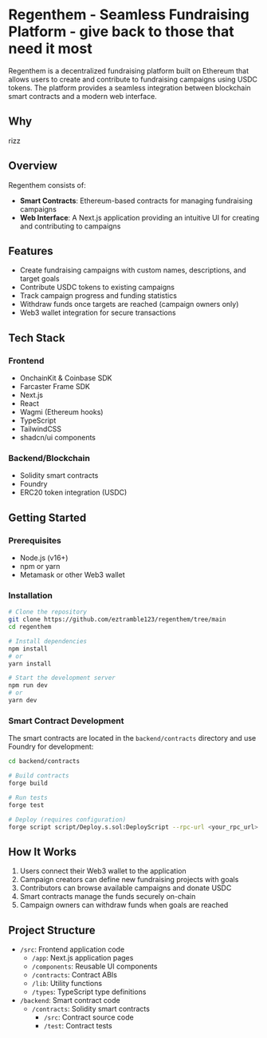 # Regenthem - Seamless Fundraising Platform - give back to those that need it most

Regenthem is a decentralized fundraising platform built on Ethereum that allows users to create and contribute to fundraising campaigns using USDC tokens. The platform provides a seamless integration between blockchain smart contracts and a modern web interface.

## Why

rizz

## Overview

Regenthem consists of:

- **Smart Contracts**: Ethereum-based contracts for managing fundraising campaigns
- **Web Interface**: A Next.js application providing an intuitive UI for creating and contributing to campaigns

## Features

- Create fundraising campaigns with custom names, descriptions, and target goals
- Contribute USDC tokens to existing campaigns
- Track campaign progress and funding statistics
- Withdraw funds once targets are reached (campaign owners only)
- Web3 wallet integration for secure transactions

## Tech Stack

### Frontend

- OnchainKit & Coinbase SDK
- Farcaster Frame SDK
- Next.js
- React
- Wagmi (Ethereum hooks)
- TypeScript
- TailwindCSS
- shadcn/ui components

### Backend/Blockchain

- Solidity smart contracts
- Foundry
- ERC20 token integration (USDC)

## Getting Started

### Prerequisites

- Node.js (v16+)
- npm or yarn
- Metamask or other Web3 wallet

### Installation

```bash
# Clone the repository
git clone https://github.com/eztramble123/regenthem/tree/main
cd regenthem

# Install dependencies
npm install
# or
yarn install

# Start the development server
npm run dev
# or
yarn dev
```

### Smart Contract Development

The smart contracts are located in the `backend/contracts` directory and use Foundry for development:

```bash
cd backend/contracts

# Build contracts
forge build

# Run tests
forge test

# Deploy (requires configuration)
forge script script/Deploy.s.sol:DeployScript --rpc-url <your_rpc_url> --private-key <your_private_key>
```

## How It Works

1. Users connect their Web3 wallet to the application
2. Campaign creators can define new fundraising projects with goals
3. Contributors can browse available campaigns and donate USDC
4. Smart contracts manage the funds securely on-chain
5. Campaign owners can withdraw funds when goals are reached

## Project Structure

- `/src`: Frontend application code
  - `/app`: Next.js application pages
  - `/components`: Reusable UI components
  - `/contracts`: Contract ABIs
  - `/lib`: Utility functions
  - `/types`: TypeScript type definitions
- `/backend`: Smart contract code
  - `/contracts`: Solidity smart contracts
    - `/src`: Contract source code
    - `/test`: Contract tests
